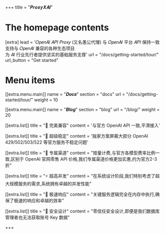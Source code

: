 +++
title = "𝑷𝒓𝒐𝒙𝒚𝑿𝑨𝑰"

# The homepage contents
[extra]
lead = '𝑂𝑝𝑒𝑛𝐴𝐼 𝐴𝑃𝐼 𝑃𝑟𝑜𝑥𝑦 (又名愚公代理) 与 𝑂𝑝𝑒𝑛𝐴𝐼 平台 𝐴𝑃𝐼 保持一致<br> 支持与 𝑂𝑝𝑒𝑛𝐴𝐼 兼容的各种生态项目<br>为 𝐴𝐼 行业先行者提供坚实的基础服务支撑'
url = "/docs/getting-started/tour/"
url_button = "Get started"

# Menu items
[[extra.menu.main]]
name = "𝑫𝒐𝒄𝒔"
section = "docs"
url = "/docs/getting-started/tour/"
weight = 10

[[extra.menu.main]]
name = "𝑩𝒍𝒐𝒈"
section = "blog"
url = "/blog/"
weight = 20

[[extra.list]]
title = "🔋 完美兼容"
content = '与官方 OpenAI API 一致,平滑接入'

[[extra.list]]
title = "🔮 超级稳定"
content = '独家方案屏蔽大部分 OpenAI 429/502/503/522 等官方服务不稳定问题'

[[extra.list]]
title = "🏅 专属渠道"
content = "按量计费,与官方各模型费率比例一致,区别于 OpenAI 官网零售 API 价格,我们专属渠道价格更加实惠,约为官方2-3折"

[[extra.list]]
title = "⚡️ 超高并发"
content = "在系统设计阶段,我们特别考虑了超大规模服务的需求,系统拥有卓越的并发性能"

[[extra.list]]
title = "🚀️ 极速响应"
content = "关键服务逻辑完全在内存中执行,确保了极速的响应和卓越的效率"

[[extra.list]]
title = "🚦 安全设计"
content = "零信任安全设计,即便是我们数据库管理者也无法获取账号 Key 数据"

+++
